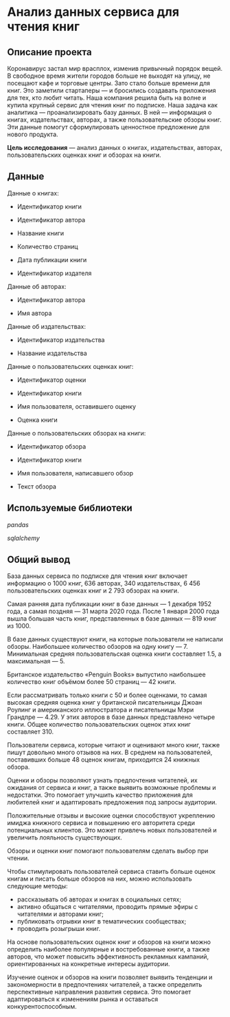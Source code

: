 # Анализ данных сервиса для чтения книг 

## Описание проекта

Коронавирус застал мир врасплох, изменив привычный порядок вещей. В свободное время жители городов больше не выходят на улицу, не посещают кафе и торговые центры. Зато стало больше времени для книг. Это заметили стартаперы — и бросились создавать приложения для тех, кто любит читать. Наша компания решила быть на волне и купила крупный сервис для чтения книг по подписке. Наша задача как аналитика — проанализировать базу данных. В ней — информация о книгах, издательствах, авторах, а также пользовательские обзоры книг. Эти данные помогут сформулировать ценностное предложение для нового продукта.

**Цель исследования** — анализ данных о книгах, издательствах, авторах, пользовательских оценках книг и обзорах на книги.

## Данные

Данные о книгах:

- Идентификатор книги

- Идентификатор автора

- Название книги

- Количество страниц

- Дата публикации книги

- Идентификатор издателя

Данные об авторах:

- Идентификатор автора

- Имя автора

Данные об издательствах:

- Идентификатор издательства

- Название издательства

Данные о пользовательских оценках книг:

- Идентификатор оценки

- Идентификатор книги

- Имя пользователя, оставившего оценку

- Оценка книги

Данные о пользовательских обзорах на книги:

- Идентификатор обзора

- Идентификатор книги

- Имя пользователя, написавшего обзор

- Текст обзора

## Используемые библиотеки

*pandas*

*sqlalchemy*

## Общий вывод

База данных сервиса по подписке для чтения книг включает информацию о 1000 книг, 636 авторах, 340 издательствах, 6 456 пользовательских оценках книг и 2 793 обзорах на книги.

Самая ранняя дата публикации книг в базе данных — 1 декабря 1952 года, а самая поздняя — 31 марта 2020 года. После 1 января 2000 года вышла большая часть книг, представленных в базе данных — 819 книг из 1000.

В базе данных существуют книги, на которые пользователи не написали обзоры. Наибольшее количество обзоров на одну книгу — 7. Минимальная средняя пользовательская оценка книги составляет 1.5, а максимальная — 5.

Британское издательство «Penguin Books» выпустило наибольшее количество книг объёмом более 50 страниц — 42 книги.

Если рассматривать только книги с 50 и более оценками, то самая высокая средняя оценка книг у британской писательницы Джоан Роулинг и американского иллюстратора и писательницы Мэри Грандпре — 4.29. У этих авторов в базе данных представлено четыре книги. Общее количество пользовательских оценок этих книг составляет 310.

Пользователи сервиса, которые читают и оценивают много книг, также пишут довольно много отзывов на них. В среднем на пользователей, поставивших больше 48 оценок книгам, приходится 24 книжных обзора.

Оценки и обзоры позволяют узнать предпочтения читателей, их ожидания от сервиса и книг, а также выявить возможные проблемы и недостатки. Это помогает улучшить качество приложения для любителей книг и адаптировать предложения под запросы аудитории.

Положительные отзывы и высокие оценки способствуют укреплению имиджа книжного сервиса и повышению его авторитета среди потенциальных клиентов. Это может привлечь новых пользователей и увеличить лояльность существующих.

Обзоры и оценки книг помогают пользователям сделать выбор при чтении.

Чтобы стимулировать пользователей сервиса ставить больше оценок книгам и писать больше обзоров на них, можно использовать следующие методы:
- рассказывать об авторах и книгах в социальных сетях;
- активно общаться с читателями, проводить прямые эфиры с читателями и авторами книг;
- публиковать отрывки книг в тематических сообществах;
- проводить розыгрыши книг.

На основе пользовательских оценок книг и обзоров на книги можно определить наиболее популярные и востребованные книги, а также авторов, что может повысить эффективность рекламных кампаний, ориентированных на конкретные интересы аудитории.

Изучение оценок и обзоров на книги позволяет выявить тенденции и закономерности в предпочтениях читателей, а также определить перспективные направления развития сервиса. Это помогает адаптироваться к изменениям рынка и оставаться конкурентоспособным.

